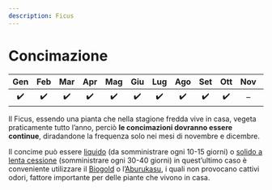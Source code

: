 ```yaml
---
description: Ficus
---
```


# Concimazione

| Gen | Feb | Mar | Apr | Mag | Giu | Lug | Ago | Set | Ott | Nov | Dic |
| :---: | :---: | :---: | :---: | :---: | :---: | :---: | :---: | :---: | :---: | :---: | :---: |
| ✔️ | ✔️ | ✔️ | ✔️ | ✔️ | ✔️ | ✔️ | ✔️ | ✔️ | ✔️ | – | – |

Il Ficus, essendo una pianta che nella stagione fredda vive in casa, vegeta praticamente tutto l’anno, perciò **le concimazioni dovranno essere continue**, diradandone la frequenza solo nei mesi di novembre e dicembre.

Il concime può essere [liquido](https://www.pagineverdibonsai.it/prodotto.asp?id=77) \(da somministrare ogni 10-15 giorni\) o [solido a lenta cessione](https://www.pagineverdibonsai.it/prodotto.asp?id=862) \(somministrare ogni 30-40 giorni\) in quest’ultimo caso è conveniente utilizzare il [Biogold](https://www.pagineverdibonsai.it/prodotto.asp?id=862) o l’[Aburukasu](https://www.pagineverdibonsai.it/prodotto.asp?id=28), i quali non provocano cattivi odori, fattore importante per delle piante che vivono in casa.

